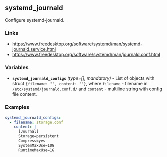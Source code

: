 systemd_journald
---

Configure systemd-journald.


### Links
- <https://www.freedesktop.org/software/systemd/man/systemd-journald.service.html>
- <https://www.freedesktop.org/software/systemd/man/journald.conf.html>


### Variables
- **`systemd_journald_configs`** *(type=[], mandatory)* - List of objects with struct `{filename: "", content: ""}`, where `filename` - filename in `/etc/systemd/journald.conf.d/` and `content` - multiline string with config file content.


### Examples
```yaml
systemd_journald_configs:
  - filename: storage.conf
    content: |
      [Journal]
      Storage=persistent
      Compress=yes
      SystemMaxUse=10G
      RuntimeMaxUse=1G
```
